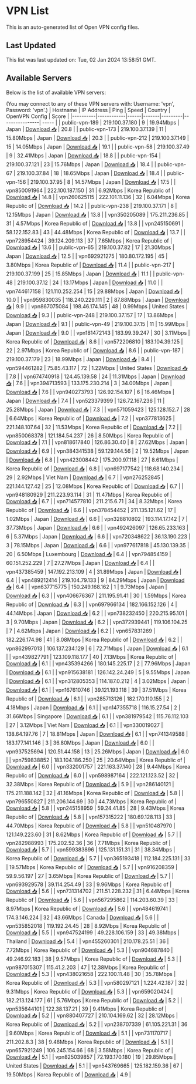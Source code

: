 # VPN List

This is an auto-generated list of Open VPN config files.

## Last Updated

This list was last updated on: Tue, 02 Jan 2024 13:58:51 GMT.

## Available Servers

Below is the list of available VPN servers:

(You may connect to any of these VPN servers with: Username: 'vpn', Password: 'vpn'.)
| Hostname | IP Address | Ping | Speed | Country | OpenVPN Config | Score |
|----------|------------|------|-------|---------|----------------| ----- |
| public-vpn-189 | 219.100.37.180 | 9 | 19.94Mbps | Japan | [Download 📥](./configs/server_0_JP.ovpn) | 20.8 |
| public-vpn-173 | 219.100.37.139 | 11 | 15.80Mbps | Japan | [Download 📥](./configs/server_1_JP.ovpn) | 20.3 |
| public-vpn-212 | 219.100.37.149 | 15 | 14.05Mbps | Japan | [Download 📥](./configs/server_2_JP.ovpn) | 19.1 |
| public-vpn-58 | 219.100.37.49 | 9 | 32.41Mbps | Japan | [Download 📥](./configs/server_3_JP.ovpn) | 18.8 |
| public-vpn-154 | 219.100.37.121 | 23 | 15.76Mbps | Japan | [Download 📥](./configs/server_4_JP.ovpn) | 18.4 |
| public-vpn-67 | 219.100.37.84 | 18 | 18.65Mbps | Japan | [Download 📥](./configs/server_5_JP.ovpn) | 18.4 |
| public-vpn-156 | 219.100.37.95 | 8 | 14.57Mbps | Japan | [Download 📥](./configs/server_6_JP.ovpn) | 17.5 |
| vpn850091964 | 222.100.187.150 | 31 | 6.92Mbps | Korea Republic of | [Download 📥](./configs/server_7_KR.ovpn) | 14.8 |
| vpn260625115 | 222.101.11.136 | 32 | 6.04Mbps | Korea Republic of | [Download 📥](./configs/server_8_KR.ovpn) | 14.2 |
| public-vpn-238 | 219.100.37.171 | 8 | 12.15Mbps | Japan | [Download 📥](./configs/server_9_JP.ovpn) | 13.8 |
| vpn350205089 | 175.211.236.85 | 31 | 4.57Mbps | Korea Republic of | [Download 📥](./configs/server_10_KR.ovpn) | 13.8 |
| vpn245150691 | 58.122.152.83 | 43 | 44.48Mbps | Korea Republic of | [Download 📥](./configs/server_11_KR.ovpn) | 13.7 |
| vpn728954424 | 39.124.209.113 | 37 | 7.65Mbps | Korea Republic of | [Download 📥](./configs/server_12_KR.ovpn) | 13.6 |
| public-vpn-65 | 219.100.37.82 | 17 | 21.30Mbps | Japan | [Download 📥](./configs/server_13_JP.ovpn) | 12.5 |
| vpn692921275 | 180.80.172.195 | 45 | 3.80Mbps | Korea Republic of | [Download 📥](./configs/server_14_KR.ovpn) | 11.4 |
| public-vpn-217 | 219.100.37.199 | 25 | 15.85Mbps | Japan | [Download 📥](./configs/server_15_JP.ovpn) | 11.1 |
| public-vpn-48 | 219.100.37.12 | 24 | 13.17Mbps | Japan | [Download 📥](./configs/server_16_JP.ovpn) | 11.0 |
| vpn744617158 | 121.110.252.254 | 15 | 29.88Mbps | Japan | [Download 📥](./configs/server_17_JP.ovpn) | 10.0 |
| vpn959830035 | 118.240.229.111 | 2 | 87.88Mbps | Japan | [Download 📥](./configs/server_18_JP.ovpn) | 9.9 |
| vpn867075084 | 198.46.174.145 | 48 | 0.99Mbps | United States | [Download 📥](./configs/server_19_US.ovpn) | 9.3 |
| public-vpn-248 | 219.100.37.157 | 17 | 13.86Mbps | Japan | [Download 📥](./configs/server_20_JP.ovpn) | 9.1 |
| public-vpn-49 | 219.100.37.15 | 11 | 15.99Mbps | Japan | [Download 📥](./configs/server_21_JP.ovpn) | 9.0 |
| vpn181472143 | 183.99.39.247 | 30 | 3.11Mbps | Korea Republic of | [Download 📥](./configs/server_22_KR.ovpn) | 8.6 |
| vpn572206810 | 183.104.39.125 | 22 | 2.97Mbps | Korea Republic of | [Download 📥](./configs/server_23_KR.ovpn) | 8.6 |
| public-vpn-187 | 219.100.37.179 | 23 | 18.99Mbps | Japan | [Download 📥](./configs/server_24_JP.ovpn) | 8.4 |
| vpn594461282 | 75.85.43.117 | 72 | 1.22Mbps | United States | [Download 📥](./configs/server_25_US.ovpn) | 7.8 |
| vpn674740918 | 124.45.139.58 | 24 | 11.31Mbps | Japan | [Download 📥](./configs/server_26_JP.ovpn) | 7.6 |
| vpn394713593 | 133.175.230.214 | 3 | 34.00Mbps | Japan | [Download 📥](./configs/server_27_JP.ovpn) | 7.6 |
| vpn940273793 | 126.92.154.107 | 6 | 16.46Mbps | Japan | [Download 📥](./configs/server_28_JP.ovpn) | 7.4 |
| vpn523379399 | 126.72.167.236 | 11 | 25.28Mbps | Japan | [Download 📥](./configs/server_29_JP.ovpn) | 7.3 |
| vpn571059423 | 125.128.152.7 | 28 | 6.64Mbps | Korea Republic of | [Download 📥](./configs/server_30_KR.ovpn) | 7.2 |
| vpn377813625 | 221.148.107.64 | 32 | 11.53Mbps | Korea Republic of | [Download 📥](./configs/server_31_KR.ovpn) | 7.2 |
| vpn850068378 | 121.184.54.237 | 26 | 8.50Mbps | Korea Republic of | [Download 📥](./configs/server_32_KR.ovpn) | 7.1 |
| vpn818617840 | 126.86.30.40 | 8 | 27.62Mbps | Japan | [Download 📥](./configs/server_33_JP.ovpn) | 6.9 |
| vpn384341538 | 59.129.144.56 | 2 | 19.52Mbps | Japan | [Download 📥](./configs/server_34_JP.ovpn) | 6.8 |
| vpn423008442 | 175.200.97.118 | 27 | 8.61Mbps | Korea Republic of | [Download 📥](./configs/server_35_KR.ovpn) | 6.8 |
| vpn697177542 | 118.68.140.234 | 29 | 2.92Mbps | Viet Nam | [Download 📥](./configs/server_36_VN.ovpn) | 6.7 |
| vpn276252845 | 221.144.127.42 | 25 | 12.08Mbps | Korea Republic of | [Download 📥](./configs/server_37_KR.ovpn) | 6.7 |
| vpn948180929 | 211.223.93.114 | 31 | 11.47Mbps | Korea Republic of | [Download 📥](./configs/server_38_KR.ovpn) | 6.7 |
| vpn714577810 | 211.215.6.71 | 34 | 8.32Mbps | Korea Republic of | [Download 📥](./configs/server_39_KR.ovpn) | 6.6 |
| vpn378454452 | 211.135.121.62 | 17 | 1.02Mbps | Japan | [Download 📥](./configs/server_40_JP.ovpn) | 6.6 |
| vpn328810802 | 193.114.17.142 | 7 | 37.73Mbps | Japan | [Download 📥](./configs/server_41_JP.ovpn) | 6.6 |
| vpn492426097 | 126.65.233.163 | 6 | 5.37Mbps | Japan | [Download 📥](./configs/server_42_JP.ovpn) | 6.6 |
| vpn720348622 | 36.13.190.223 | 3 | 78.15Mbps | Japan | [Download 📥](./configs/server_43_JP.ovpn) | 6.6 |
| vpn977617818 | 45.130.139.35 | 20 | 6.50Mbps | Luxembourg | [Download 📥](./configs/server_44_LU.ovpn) | 6.4 |
| vpn794854159 | 60.151.252.229 | 7 | 27.27Mbps | Japan | [Download 📥](./configs/server_45_JP.ovpn) | 6.4 |
| vpn437385459 | 147.192.213.109 | 4 | 31.89Mbps | Japan | [Download 📥](./configs/server_46_JP.ovpn) | 6.4 |
| vpn489212414 | 219.104.79.133 | 9 | 84.29Mbps | Japan | [Download 📥](./configs/server_47_JP.ovpn) | 6.4 |
| vpn637715775 | 150.249.168.162 | 1 | 9.73Mbps | Japan | [Download 📥](./configs/server_48_JP.ovpn) | 6.3 |
| vpn406676367 | 211.195.91.41 | 30 | 1.59Mbps | Korea Republic of | [Download 📥](./configs/server_49_KR.ovpn) | 6.3 |
| vpn697966134 | 182.166.152.126 | 4 | 44.14Mbps | Japan | [Download 📥](./configs/server_50_JP.ovpn) | 6.2 |
| vpn738232450 | 220.215.95.101 | 3 | 9.70Mbps | Japan | [Download 📥](./configs/server_51_JP.ovpn) | 6.2 |
| vpn372939441 | 119.106.104.25 | 7 | 4.62Mbps | Japan | [Download 📥](./configs/server_52_JP.ovpn) | 6.2 |
| vpn657831269 | 182.226.174.98 | 41 | 8.08Mbps | Korea Republic of | [Download 📥](./configs/server_53_KR.ovpn) | 6.2 |
| vpn862997013 | 106.137.234.129 | 6 | 72.71Mbps | Japan | [Download 📥](./configs/server_54_JP.ovpn) | 6.1 |
| vpn439827791 | 123.109.118.177 | 40 | 7.13Mbps | Korea Republic of | [Download 📥](./configs/server_55_KR.ovpn) | 6.1 |
| vpn435394266 | 180.145.225.17 | 2 | 77.96Mbps | Japan | [Download 📥](./configs/server_56_JP.ovpn) | 6.1 |
| vpn915638181 | 126.142.24.249 | 5 | 9.55Mbps | Japan | [Download 📥](./configs/server_57_JP.ovpn) | 6.1 |
| vpn312805353 | 114.187.0.212 | 4 | 3.02Mbps | Japan | [Download 📥](./configs/server_58_JP.ovpn) | 6.1 |
| vpn167610746 | 39.121.193.118 | 39 | 37.51Mbps | Korea Republic of | [Download 📥](./configs/server_59_KR.ovpn) | 6.1 |
| vpn285713126 | 182.170.110.155 | 2 | 4.18Mbps | Japan | [Download 📥](./configs/server_60_JP.ovpn) | 6.1 |
| vpn147355718 | 116.15.27.54 | 2 | 31.66Mbps | Singapore | [Download 📥](./configs/server_61_SG.ovpn) | 6.1 |
| vpn381979542 | 115.76.112.103 | 27 | 3.12Mbps | Viet Nam | [Download 📥](./configs/server_62_VN.ovpn) | 6.1 |
| vpn330019027 | 138.64.197.76 | 7 | 18.81Mbps | Japan | [Download 📥](./configs/server_63_JP.ovpn) | 6.1 |
| vpn741349588 | 183.177.141.146 | 3 | 36.80Mbps | Japan | [Download 📥](./configs/server_64_JP.ovpn) | 6.0 |
| vpn937525694 | 120.51.44.158 | 13 | 25.26Mbps | Japan | [Download 📥](./configs/server_65_JP.ovpn) | 6.0 |
| vpn759838852 | 183.104.186.250 | 25 | 20.64Mbps | Korea Republic of | [Download 📥](./configs/server_66_KR.ovpn) | 6.0 |
| vpn332001757 | 221.163.37.140 | 28 | 9.44Mbps | Korea Republic of | [Download 📥](./configs/server_67_KR.ovpn) | 6.0 |
| vpn598987164 | 222.121.123.52 | 32 | 32.38Mbps | Korea Republic of | [Download 📥](./configs/server_68_KR.ovpn) | 5.9 |
| vpn286140121 | 175.211.188.142 | 32 | 41.16Mbps | Korea Republic of | [Download 📥](./configs/server_69_KR.ovpn) | 5.8 |
| vpn796550827 | 211.206.144.69 | 30 | 44.73Mbps | Korea Republic of | [Download 📥](./configs/server_70_KR.ovpn) | 5.8 |
| vpn245158959 | 59.24.41.85 | 28 | 9.43Mbps | Korea Republic of | [Download 📥](./configs/server_71_KR.ovpn) | 5.8 |
| vpn157315222 | 180.69.128.113 | 33 | 44.70Mbps | Korea Republic of | [Download 📥](./configs/server_72_KR.ovpn) | 5.8 |
| vpn510487970 | 121.149.223.60 | 31 | 8.62Mbps | Korea Republic of | [Download 📥](./configs/server_73_KR.ovpn) | 5.7 |
| vpn282988993 | 175.202.52.36 | 36 | 7.71Mbps | Korea Republic of | [Download 📥](./configs/server_74_KR.ovpn) | 5.7 |
| vpn599383896 | 125.131.151.31 | 31 | 38.34Mbps | Korea Republic of | [Download 📥](./configs/server_75_KR.ovpn) | 5.7 |
| vpn365193418 | 112.184.225.131 | 33 | 19.57Mbps | Korea Republic of | [Download 📥](./configs/server_76_KR.ovpn) | 5.7 |
| vpn916208359 | 59.9.56.197 | 27 | 3.65Mbps | Korea Republic of | [Download 📥](./configs/server_77_KR.ovpn) | 5.7 |
| vpn693929578 | 39.114.254.49 | 33 | 9.96Mbps | Korea Republic of | [Download 📥](./configs/server_78_KR.ovpn) | 5.6 |
| vpn731314702 | 211.51.228.232 | 31 | 6.44Mbps | Korea Republic of | [Download 📥](./configs/server_79_KR.ovpn) | 5.6 |
| vpn567295862 | 114.203.60.39 | 33 | 8.97Mbps | Korea Republic of | [Download 📥](./configs/server_80_KR.ovpn) | 5.6 |
| vpn484619741 | 174.3.146.224 | 32 | 43.66Mbps | Canada | [Download 📥](./configs/server_81_CA.ovpn) | 5.6 |
| vpn535852018 | 119.192.24.45 | 28 | 8.92Mbps | Korea Republic of | [Download 📥](./configs/server_82_KR.ovpn) | 5.5 |
| vpn947524199 | 49.228.106.159 | 33 | 49.38Mbps | Thailand | [Download 📥](./configs/server_83_TH.ovpn) | 5.4 |
| vpn455260301 | 210.178.25.51 | 36 | 7.72Mbps | Korea Republic of | [Download 📥](./configs/server_84_KR.ovpn) | 5.3 |
| vpn904687840 | 49.246.92.183 | 38 | 9.57Mbps | Korea Republic of | [Download 📥](./configs/server_85_KR.ovpn) | 5.3 |
| vpn987015307 | 115.41.2.203 | 47 | 12.38Mbps | Korea Republic of | [Download 📥](./configs/server_86_KR.ovpn) | 5.3 |
| vpn438021658 | 222.100.11.48 | 30 | 35.78Mbps | Korea Republic of | [Download 📥](./configs/server_87_KR.ovpn) | 5.3 |
| vpn580297121 | 1.224.42.187 | 32 | 9.31Mbps | Korea Republic of | [Download 📥](./configs/server_88_KR.ovpn) | 5.3 |
| vpn659020424 | 182.213.124.177 | 61 | 5.76Mbps | Korea Republic of | [Download 📥](./configs/server_89_KR.ovpn) | 5.2 |
| vpn535644101 | 122.38.137.21 | 39 | 9.41Mbps | Korea Republic of | [Download 📥](./configs/server_90_KR.ovpn) | 5.2 |
| vpn880407727 | 210.104.169.62 | 32 | 28.12Mbps | Korea Republic of | [Download 📥](./configs/server_91_KR.ovpn) | 5.2 |
| vpn238707339 | 61.105.221.31 | 36 | 9.60Mbps | Korea Republic of | [Download 📥](./configs/server_92_KR.ovpn) | 5.1 |
| vpn731170717 | 211.202.8.3 | 38 | 9.48Mbps | Korea Republic of | [Download 📥](./configs/server_93_KR.ovpn) | 5.1 |
| vpn657921249 | 106.245.154.66 | 68 | 3.58Mbps | Korea Republic of | [Download 📥](./configs/server_94_KR.ovpn) | 5.1 |
| vpn825039857 | 72.193.170.180 | 19 | 29.85Mbps | United States | [Download 📥](./configs/server_95_US.ovpn) | 5.1 |
| vpn543769665 | 125.182.159.36 | 67 | 19.50Mbps | Korea Republic of | [Download 📥](./configs/server_96_KR.ovpn) | 4.9 |

